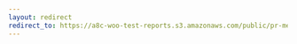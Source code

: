 ```yaml
---
layout: redirect
redirect_to: https://a8c-woo-test-reports.s3.amazonaws.com/public/pr-merge/37329/api/index.html
---
```

